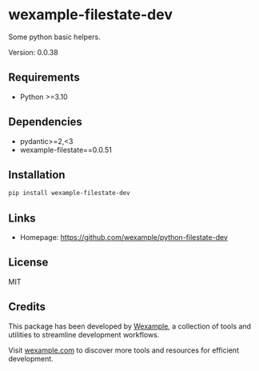 # wexample-filestate-dev

Some python basic helpers.

Version: 0.0.38

## Requirements

- Python >=3.10

## Dependencies

- pydantic>=2,<3
- wexample-filestate==0.0.51

## Installation

```bash
pip install wexample-filestate-dev
```

## Links

- Homepage: https://github.com/wexample/python-filestate-dev

## License

MIT
## Credits

This package has been developed by [Wexample](https://wexample.com), a collection of tools and utilities to streamline development workflows.

Visit [wexample.com](https://wexample.com) to discover more tools and resources for efficient development.